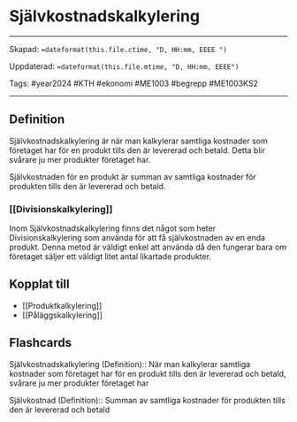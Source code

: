 # Självkostnadskalkylering

---
Skapad: `=dateformat(this.file.ctime, "D, HH:mm, EEEE ")`

Uppdaterad: `=dateformat(this.file.mtime, "D, HH:mm, EEEE")`

Tags: #year2024 #KTH #ekonomi #ME1003 #begrepp #ME1003KS2

---

## Definition

Självkostnadskalkylering är när man kalkylerar samtliga kostnader som företaget har för en produkt tills den är levererad och betald. Detta blir svårare ju mer produkter företaget har.

Självkostnaden för en produkt är summan av samtliga kostnader för produkten tills den är levererad och betald.

### [[Divisionskalkylering]]

Inom Självkostnadskalkylering finns det något som heter Divisionskalkylering som använda för att få självkostnaden av en enda produkt. Denna metod är väldigt enkel att använda då den fungerar bara om företaget säljer ett väldigt litet antal likartade produkter.

## Kopplat till

- [[Produktkalkylering]]
- [[Påläggskalkylering]]

## Flashcards

Självkostnadskalkylering (Definition):: När man kalkylerar samtliga kostnader som företaget har för en produkt tills den är levererad och betald, svårare ju mer produkter företaget har
<!--SR:!2024-02-24,8,250!2024-03-04,14,290-->

Självkostnad (Definition):: Summan av samtliga kostnader för produkten tills den är levererad och betald
<!--SR:!2024-02-26,10,270!2024-03-03,13,290-->

